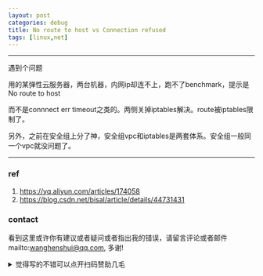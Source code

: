 ```yaml
---
layout: post
categories: debug
title: No route to host vs Connection refused
tags: [linux,net]
---
```


  

---

遇到个问题

用的某弹性云服务器，两台机器，内网ip却连不上，跑不了benchmark，提示是No route to host

而不是connnect err timeout之类的。两侧关掉iptables解决。route被iptables限制了。



另外，之前在安全组上分了神，安全组vpc和iptables是两套体系。安全组一般同一个vpc就没问题了。



----

### ref

1. https://yq.aliyun.com/articles/174058
2. https://blog.csdn.net/bisal/article/details/44731431

### contact

看到这里或许你有建议或者疑问或者指出我的错误，请留言评论或者邮件mailto:wanghenshui@qq.com, 多谢! 
<details>
<summary>觉得写的不错可以点开扫码赞助几毛</summary>
<img src="https://wanghenshui.github.io/assets/wepay.png" alt="微信转账">
</details>